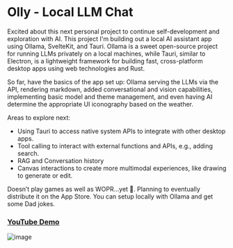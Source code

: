 # Olly - Local LLM Chat

Excited about this next personal project to continue self-development and exploration with AI. This project I'm building out a local AI assistant app using Ollama, SvelteKit, and Tauri. Ollama is a sweet open-source project for running LLMs privately on a local machines, while Tauri, similar to Electron, is a lightweight framework for building fast, cross-platform desktop apps using web technologies and Rust.

So far, have the basics of the app set up: Ollama serving the LLMs via the API, rendering markdown, added conversational and vision capabilities, implementing basic model and theme management, and even having AI determine the appropriate UI iconography based on the weather.

Areas to explore next:

- Using Tauri to access native system APIs to integrate with other desktop apps.
- Tool calling to interact with external functions and APIs, e.g., adding search.
- RAG and Conversation history
- Canvas interactions to create more multimodal experiences, like drawing to generate or edit.

Doesn’t play games as well as WOPR...yet 🙂. Planning to eventually distribute it on the App Store. You can setup locally with Ollama and get some Dad jokes.

### [YouTube Demo](https://youtu.be/j8HyOpyCduw)

![image](/static/Olly.gif)


